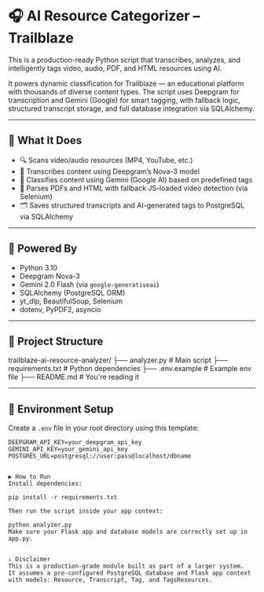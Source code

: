 # 🎧 AI Resource Categorizer – Trailblaze

This is a production-ready Python script that transcribes, analyzes, and intelligently tags video, audio, PDF, and HTML resources using AI.

It powers dynamic classification for Trailblaze — an educational platform with thousands of diverse content types. The script uses Deepgram for transcription and Gemini (Google) for smart tagging, with fallback logic, structured transcript storage, and full database integration via SQLAlchemy.

---

## 🚀 What It Does

- 🔍 Scans video/audio resources (MP4, YouTube, etc.)
- 🧠 Transcribes content using Deepgram’s Nova-3 model
- 🤖 Classifies content using Gemini (Google AI) based on predefined tags
- 📄 Parses PDFs and HTML with fallback JS-loaded video detection (via Selenium)
- 🗂️ Saves structured transcripts and AI-generated tags to PostgreSQL via SQLAlchemy

---

## 🧠 Powered By

- Python 3.10
- Deepgram Nova-3
- Gemini 2.0 Flash (via `google-generativeai`)
- SQLAlchemy (PostgreSQL ORM)
- yt_dlp, BeautifulSoup, Selenium
- dotenv, PyPDF2, asyncio

---

## 📂 Project Structure

trailblaze-ai-resource-analyzer/ ├── analyzer.py # Main script ├── requirements.txt # Python dependencies ├── .env.example # Example env file ├── README.md # You're reading it



---

## 🔧 Environment Setup

Create a `.env` file in your root directory using this template:

```env
DEEPGRAM_API_KEY=your_deepgram_api_key
GEMINI_API_KEY=your_gemini_api_key
POSTGRES_URL=postgresql://user:pass@localhost/dbname


▶️ How to Run
Install dependencies:

pip install -r requirements.txt

Then run the script inside your app context:

python analyzer.py
Make sure your Flask app and database models are correctly set up in app.py.


⚠️ Disclaimer
This is a production-grade module built as part of a larger system.
It assumes a pre-configured PostgreSQL database and Flask app context with models: Resource, Transcript, Tag, and TagsResources.
